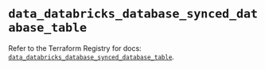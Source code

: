 # `data_databricks_database_synced_database_table`

Refer to the Terraform Registry for docs: [`data_databricks_database_synced_database_table`](https://registry.terraform.io/providers/databricks/databricks/1.96.0/docs/data-sources/database_synced_database_table).
